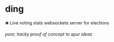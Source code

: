 # ding
🛎 Live voting stats websockets server for elections

*poor, hacky proof of concept to spur ideas*
